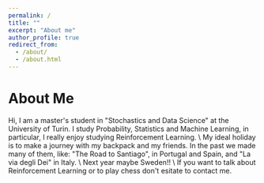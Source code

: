 ```yaml
---
permalink: /
title: ""
excerpt: "About me"
author_profile: true
redirect_from: 
  - /about/
  - /about.html
---
```


About Me
======
Hi, I am a master's student in "Stochastics and Data Science" at the University of Turin. I study Probability, Statistics and Machine Learning, in particular, I really enjoy studying Reinforcement Learning. 
\\
My ideal holiday is to make a journey with my backpack and my friends. In the past we made many of them, like: "The Road to Santiago", in Portugal and Spain, and "La via degli Dei" in Italy. \\
Next year maybe Sweden!!
\\
If you want to talk about Reinforcement Learning or to play chess don't esitate to contact me.
